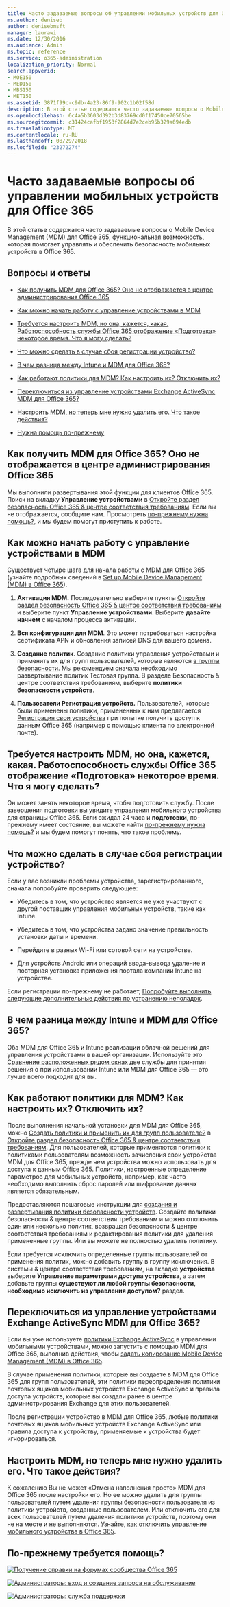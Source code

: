 ```yaml
---
title: Часто задаваемые вопросы об управлении мобильных устройств для Office 365
ms.author: deniseb
author: denisebmsft
manager: laurawi
ms.date: 12/30/2016
ms.audience: Admin
ms.topic: reference
ms.service: o365-administration
localization_priority: Normal
search.appverid:
- MOE150
- MED150
- MBS150
- MET150
ms.assetid: 3871f99c-c9db-4a23-86f9-902c1b02f58d
description: В этой статье содержатся часто задаваемые вопросы о Mobile Device Management (MDM) для Office 365, функциональная возможность, которая помогает управлять и обеспечить безопасность мобильных устройств в Office 365.
ms.openlocfilehash: 6c4a5b3603d392b3d83769cd0f17450ce70565be
ms.sourcegitcommit: c31424cafbf1953f2864d7e2ceb95b329a694edb
ms.translationtype: MT
ms.contentlocale: ru-RU
ms.lasthandoff: 08/29/2018
ms.locfileid: "23272274"
---
```

# <a name="frequently-asked-questions-about-mobile-device-management-for-office-365"></a>Часто задаваемые вопросы об управлении мобильных устройств для Office 365

В этой статье содержатся часто задаваемые вопросы о Mobile Device Management (MDM) для Office 365, функциональная возможность, которая помогает управлять и обеспечить безопасность мобильных устройств в Office 365.
  
## <a name="faqs"></a>Вопросы и ответы

- [Как получить MDM для Office 365? Оно не отображается в центре администрирования Office 365](#how-can-i-get-mdm-for-office-365-i-dont-see-it-in-the-office-365-admin-center)
    
- [Как можно начать работу с управление устройствами в MDM](#how-can-i-get-started-with-device-management-in-mdm)
    
- [Требуется настроить MDM, но она, кажется, какая. Работоспособность службы Office 365 отображение «Подготовка» некоторое время. Что я могу сделать?](#im-trying-to-set-up-mdm-but-it-seems-stuck-the-office-365-service-health-has-been-showing-provisioning-for-a-while-what-can-i-do)
    
- [Что можно сделать в случае сбоя регистрации устройство?](#what-can-i-do-if-device-enrollment-fails)
    
- [В чем разница между Intune и MDM для Office 365?](#whats-the-difference-between-intune-and-mdm-for-office-365)
    
- [Как работают политики для MDM? Как настроить их? Отключить их?](#how-do-policies-work-for-mdm-how-do-i-set-them-up-disable-them)
    
- [Переключиться из управление устройствами Exchange ActiveSync MDM для Office 365?](#can-i-switch-from-exchange-activesync-device-management-to-mdm-for-office-365)
    
- [Настроить MDM, но теперь мне нужно удалить его. Что такое действия?](#i-set-up-mdm-but-now-i-want-to-remove-it-what-are-the-steps)
    
- [Нужна помощь по-прежнему](#still-need-help)
    
## <a name="how-can-i-get-mdm-for-office-365-i-dont-see-it-in-the-office-365-admin-center"></a>Как получить MDM для Office 365? Оно не отображается в центре администрирования Office 365

Мы выполнили развертывания этой функции для клиентов Office 365. Поиск на вкладку **Управление устройствами** в [Откройте раздел безопасность Office 365 &amp; центре соответствия требованиям](https://support.office.com/article/7e696a40-b86b-4a20-afcc-559218b7b1b8). Если вы не отображается, сообщите нам. Просмотреть [по-прежнему нужна помощь?](#still-need-help), и мы будем помогут приступить к работе. 
  
## <a name="how-can-i-get-started-with-device-management-in-mdm"></a>Как можно начать работу с управление устройствами в MDM

Существует четыре шага для начала работы с MDM для Office 365 (узнайте подробных сведений в [Set up Mobile Device Management (MDM) в Office 365](set-up-mobile-device-management.md)).
  
1. **Активация MDM.** Последовательно выберите пункты [Откройте раздел безопасность Office 365 &amp; центре соответствия требованиям](https://support.office.com/article/7e696a40-b86b-4a20-afcc-559218b7b1b8) и выберите пункт **Управление устройствами**. Выберите **давайте начнем** с началом процесса активации. 
    
2. **Вся конфигурация для MDM**. Это может потребоваться настройка сертификата APN и обновления записей DNS для вашего домена. 
    
3. **Создание политик**. Создание политики управления устройствами и применить их для групп пользователей, которые являются [в группы безопасности](create-device-security-policies.md). Мы рекомендуем сначала необходимо развертывание политик Тестовая группа. В разделе Безопасность &amp; центре соответствия требованиям, выберите **политики безопасности устройств**.
    
4. **Пользователи Регистрация устройств.** Пользователей, которые были применены политики, примененных к ним предлагается [Регистрация свои устройства](enroll-your-mobile-device.md) при попытке получить доступ к данным Office 365 (например с помощью клиента по электронной почте). 
    
## <a name="im-trying-to-set-up-mdm-but-it-seems-stuck-the-office-365-service-health-has-been-showing-provisioning-for-a-while-what-can-i-do"></a>Требуется настроить MDM, но она, кажется, какая. Работоспособность службы Office 365 отображение «Подготовка» некоторое время. Что я могу сделать?

Он может занять некоторое время, чтобы подготовить службу. После завершения подготовки вы увидите управления мобильного устройства для страницы Office 365. Если ожидал 24 часа и **подготовки**, по-прежнему имеет состояние, вы можете найти [по-прежнему нужна помощь?](#still-need-help) и мы будем помогут понять, что такое проблему. 
  
## <a name="what-can-i-do-if-device-enrollment-fails"></a>Что можно сделать в случае сбоя регистрации устройство?

Если у вас возникли проблемы устройства, зарегистрированного, сначала попробуйте проверить следующее:
  
- Убедитесь в том, что устройство является не уже участвуют с другой поставщик управления мобильных устройств, такие как Intune.
    
- Убедитесь в том, что устройства задано значение правильность установки даты и времени.
    
- Перейдите в разных Wi-Fi или сотовой сети на устройстве.
    
- Для устройств Android или операций ввода-вывода удаление и повторная установка приложения портала компании Intune на устройстве.
    
Если регистрации по-прежнему не работает, [Попробуйте выполнить следующие дополнительные действия по устранению неполадок](troubleshoot-mdm.md).
  
## <a name="whats-the-difference-between-intune-and-mdm-for-office-365"></a>В чем разница между Intune и MDM для Office 365?

Оба MDM для Office 365 и Intune реализации облачной решений для управления устройствами в вашей организации. Используйте это [Сравнение расположенных рядом окнах](choose-between-mdm-and-intune.md) две службы для принятия решения о при использовании Intune или MDM для Office 365 — это лучше всего подходит для вы. 
  
## <a name="how-do-policies-work-for-mdm-how-do-i-set-them-up-disable-them"></a>Как работают политики для MDM? Как настроить их? Отключить их?

После выполнения начальной установки для MDM для Office 365, можно [Создать политики и применить их для групп пользователей](create-device-security-policies.md) в [Откройте раздел безопасность Office 365 &amp; центре соответствия требованиям](https://support.office.com/article/7e696a40-b86b-4a20-afcc-559218b7b1b8). Для пользователей, которые применяются политики к политиками пользователям возможность зачисления свои устройства MDM для Office 365, прежде чем устройства можно использовать для доступа к данным Office 365. Политики, настроенные определение параметров для мобильных устройств, например, как часто необходимо выполнить сброс паролей или шифрование данных является обязательным. 
  
Предоставляются пошаговые инструкции для [создания и развертывания политики безопасности устройств](create-device-security-policies.md). Создайте политики безопасности &amp; центре соответствия требованиям и можно отключить один или несколько политик, возвращая безопасности &amp; центре соответствия требованиям и редактирования политики для удаления примененные группы. Или вы можете не полностью удалить политику.
  
Если требуется исключить определенные группы пользователей от применения политик, можно добавить группу в группу исключения. В системы &amp; центре соответствия требованиям, на вкладке **устройства** выберите **Управление параметрами доступа устройства**, а затем добавьте группы **существуют ли любой группы безопасности, необходимо исключить из управления доступом?** раздел. 
  
## <a name="can-i-switch-from-exchange-activesync-device-management-to-mdm-for-office-365"></a>Переключиться из управление устройствами Exchange ActiveSync MDM для Office 365?

Если вы уже используете [политики Exchange ActiveSync](https://go.microsoft.com/fwlink/?LinkId=615145) в управлении мобильными устройствами, можно запустить с помощью MDM для Office 365, выполнив действия, чтобы [задать копирование Mobile Device Management (MDM) в Office 365](set-up-mobile-device-management.md).
  
В случае применения политики, которые вы создаете в MDM для Office 365 для групп пользователей, эти политики переопределения политики почтовых ящиков мобильных устройств Exchange ActiveSync и правила доступа устройств, которые вы создали ранее в центре администрирования Exchange для этих пользователей. 
  
После регистрации устройство в MDM для Office 365, любые политики почтовых ящиков мобильных устройств Exchange ActiveSync или правила доступа к устройству, применяемые к устройства будет игнорироваться.
  
## <a name="i-set-up-mdm-but-now-i-want-to-remove-it-what-are-the-steps"></a>Настроить MDM, но теперь мне нужно удалить его. Что такое действия?

К сожалению Вы не может «Отмена наполнения просто» MDM для Office 365 после настройки его. Но ее можно удалить для группы пользователей путем удаления группы безопасности пользователя из политики устройств, созданные пользователем. Или отключить его для всех пользователей путем удаления политики устройств, поэтому они не на месте и не выполняются. Узнайте, [как отключить управление мобильного устройства в Office 365](turn-off-mdm.md).
  
## <a name="still-need-help"></a>По-прежнему требуется помощь?

[![Получение справки на форумах сообщества Office 365](media/12a746cc-184b-4288-908c-f718ce9c4ba5.png)](https://go.microsoft.com/fwlink/p/?LinkId=518605)
  
[![Администраторы: вход и создание запроса на обслуживание](media/10862798-181d-47a5-ae4f-3f8d5a2874d4.png)]( https://go.microsoft.com/fwlink/p/?LinkId=519124)
  
[![Администраторы: служба поддержки](media/9f262e67-e8c9-4fc0-85c2-b3f4cfbc064e.png)](https://go.microsoft.com/fwlink/p/?LinkID=518322)
  

  

